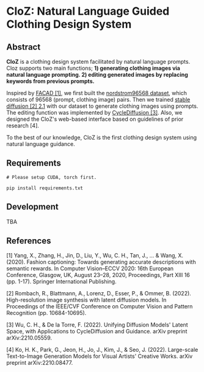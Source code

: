 # CloZ: Natural Language Guided Clothing Design System 

## Abstract

**CloZ** is a clothing design system facilitated by natural language prompts. Cloz supports two main functions; **1) generating clothing images via natural language prompting. 2) editing generated images by replacing keywords from previous prompts.** 

Inspired by [FACAD [1]](https://github.com/xuewyang/Fashion_Captioning), we first built the [nordstrom96568 dataset](https://huggingface.co/datasets/jasonchoi3/nordstrom96568), which consists of 96568 (prompt, clothing image) pairs. Then we trained [stable diffusion [2] 2.1](https://github.com/Stability-AI/stablediffusion) with our dataset to generate clothing images using prompts. The editing function was implemented by [CycleDiffusion [3]](https://github.com/ChenWu98/cycle-diffusion). Also, we designed the CloZ's web-based interface based on guidelines of prior research [4]. 

To the best of our knowledge, CloZ is the first clothing design system using natural language guidance.

## Requirements

```
# Please setup CUDA, torch first. 

pip install requirements.txt
```


## Development

TBA

## References

[1] Yang, X., Zhang, H., Jin, D., Liu, Y., Wu, C. H., Tan, J., ... & Wang, X. (2020). Fashion captioning: Towards generating accurate descriptions with semantic rewards. In Computer Vision–ECCV 2020: 16th European Conference, Glasgow, UK, August 23–28, 2020, Proceedings, Part XIII 16 (pp. 1-17). Springer International Publishing.

[2] Rombach, R., Blattmann, A., Lorenz, D., Esser, P., & Ommer, B. (2022). High-resolution image synthesis with latent diffusion models. In Proceedings of the IEEE/CVF Conference on Computer Vision and Pattern Recognition (pp. 10684-10695).


[3] Wu, C. H., & De la Torre, F. (2022). Unifying Diffusion Models' Latent Space, with Applications to CycleDiffusion and Guidance. arXiv preprint arXiv:2210.05559.

[4] Ko, H. K., Park, G., Jeon, H., Jo, J., Kim, J., & Seo, J. (2022). Large-scale Text-to-Image Generation Models for Visual Artists' Creative Works. arXiv preprint arXiv:2210.08477.
